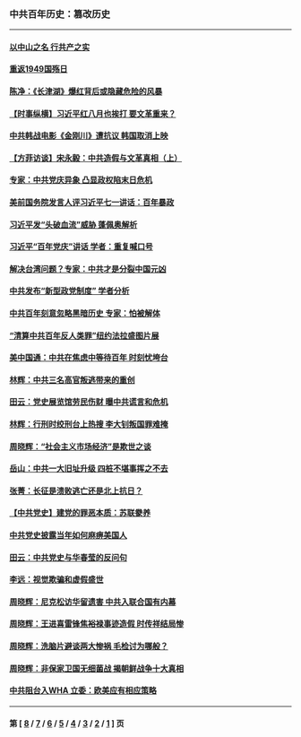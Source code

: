 ### 中共百年历史：篡改历史
---
#### [以中山之名 行共产之实](../../pages/nf1176115/n13346437.md?11080430) 
#### [重返1949国殇日](../../pages/nf1176115/n13346372.md?11080430) 
#### [陈净：《长津湖》爆红背后或隐藏危险的风暴](../../pages/nf1176115/n13314364.md?11080430) 
#### [【时事纵横】习近平红八月也挨打 要文革重来？](../../pages/nf1176115/n13231393.md?11080430) 
#### [中共韩战电影《金刚川》遭抗议 韩国取消上映](../../pages/nf1176115/n13219114.md?11080430) 
#### [【方菲访谈】宋永毅：中共造假与文革真相（上）](../../pages/nf1176115/n13200760.md?11080430) 
#### [专家：中共党庆异象 凸显政权陷末日危机](../../pages/nf1176115/n13067084.md?11080430) 
#### [美前国务院发言人评习近平七一讲话：百年暴政](../../pages/nf1176115/n13066986.md?11080430) 
#### [习近平发“头破血流”威胁 蓬佩奥解析](../../pages/nf1176115/n13063604.md?11080430) 
#### [习近平“百年党庆”讲话 学者：重复喊口号](../../pages/nf1176115/n13061411.md?11080430) 
#### [解决台湾问题？专家：中共才是分裂中国元凶](../../pages/nf1176115/n13060811.md?11080430) 
#### [中共发布“新型政党制度” 学者分析](../../pages/nf1176115/n13056354.md?11080430) 
#### [中共百年刻意忽略黑暗历史 专家：怕被解体](../../pages/nf1176115/n13056056.md?11080430) 
#### [“清算中共百年反人类罪”纽约法拉盛图片展](../../pages/nf1176115/n13052220.md?11080430) 
#### [美中国通：中共在焦虑中等待百年 时刻忧垮台](../../pages/nf1176115/n13048820.md?11080430) 
#### [林辉：中共三名高官叛逃带来的重创](../../pages/nf1176115/n13035206.md?11080430) 
#### [田云：党史展览馆劳民伤财 曝中共谎言和危机](../../pages/nf1176115/n13033900.md?11080430) 
#### [林辉：行刑时绞刑台上热搜 李大钊叛国罪难掩](../../pages/nf1176115/n13031965.md?11080430) 
#### [周晓辉：“社会主义市场经济”是欺世之谈](../../pages/nf1176115/n13024090.md?11080430) 
#### [岳山：中共一大旧址升级 四桩不堪事挥之不去](../../pages/nf1176115/n13021697.md?11080430) 
#### [张菁：长征是溃败逃亡还是北上抗日？](../../pages/nf1176115/n13020585.md?11080430) 
#### [【中共党史】建党的罪恶本质：苏联豢养](../../pages/nf1176115/n13011888.md?11080430) 
#### [中共党史披露当年如何麻痹美国人](../../pages/nf1176115/n12966400.md?11080430) 
#### [田云：中共党史与华春莹的反问句](../../pages/nf1176115/n12765178.md?11080430) 
#### [李远：视觉欺骗和虚假盛世](../../pages/nf1176115/n12993376.md?11080430) 
#### [周晓辉：尼克松访华留遗害 中共入联合国有内幕](../../pages/nf1176115/n12991422.md?11080430) 
#### [周晓辉：王进喜雷锋焦裕禄事迹造假 时传祥结局惨](../../pages/nf1176115/n12985497.md?11080430) 
#### [周晓辉：洗脑片避谈两大惨祸 毛检讨为哪般？](../../pages/nf1176115/n12971285.md?11080430) 
#### [周晓辉：非保家卫国无细菌战 揭朝鲜战争十大真相](../../pages/nf1176115/n12954161.md?11080430) 
#### [中共阻台入WHA 立委：欧美应有相应策略](../../pages/nf1176115/n12939343.md?11080430) 

---
#### 第 [ [8](./8.md?11080430) / [7](./7.md?11080430) / [6](./6.md?11080430) / [5](./5.md?11080430) / [4](./4.md?11080430) / [3](./3.md?11080430) / [2](./2.md?11080430) / [1](./1.md?11080430) ] 页
